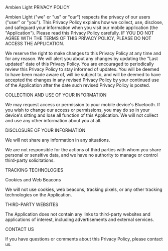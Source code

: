 Ambien Light PRIVACY POLICY

Ambien Light ("we" or "us" or "our") respects the privacy of our users ("user" or "you"). This Privacy Policy explains how we collect, use, disclose, and safeguard your information when you visit our mobile application (the "Application"). Please read this Privacy Policy carefully. IF YOU DO NOT AGREE WITH THE TERMS OF THIS PRIVACY POLICY, PLEASE DO NOT ACCESS THE APPLICATION.

We reserve the right to make changes to this Privacy Policy at any time and for any reason. We will alert you about any changes by updating the "Last updated" date of this Privacy Policy. You are encouraged to periodically review this Privacy Policy to stay informed of updates. You will be deemed to have been made aware of, will be subject to, and will be deemed to have accepted the changes in any revised Privacy Policy by your continued use of the Application after the date such revised Privacy Policy is posted.

COLLECTION AND USE OF YOUR INFORMATION

We may request access or permission to your mobile device's Bluetooth. If you wish to change our access or permissions, you may do so in your device's sitting and lose all function of this Application. We will not collect and use any other information about you at all.

DISCLOSURE OF YOUR INFORMATION

We will not share any information in any situations.

We are not responsible for the actions of third parties with whom you share personal or sensitive data, and we have no authority to manage or control third-party solicitations.

TRACKING TECHNOLOGIES

Cookies and Web Beacons

We will not use cookies, web beacons, tracking pixels, or any other tracking technologies on the Application.

THIRD-PARTY WEBSITES

The Application does not contain any links to third-party websites and applications of interest, including advertisements and external services.

CONTACT US

If you have questions or comments about this Privacy Policy, please contact us.
